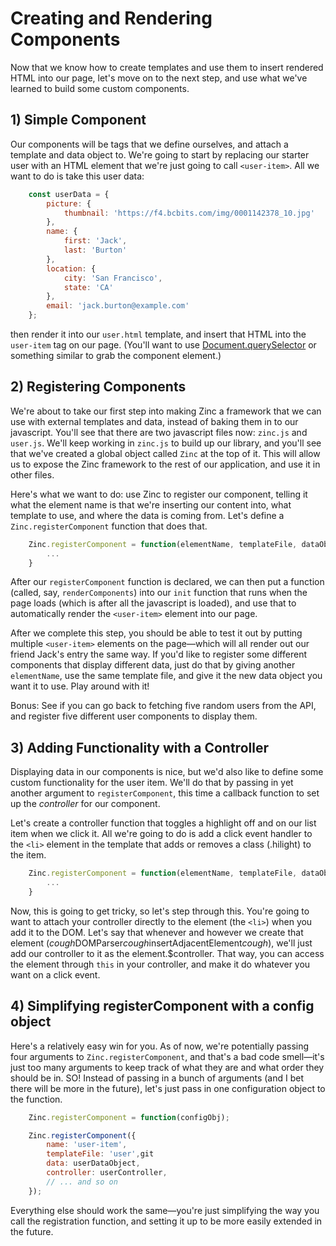 # Creating and Rendering Components

Now that we know how to create templates and use them to insert rendered HTML into our page, let's move on to the next step, and use what we've learned to build some custom components.

## 1) Simple Component

Our components will be tags that we define ourselves, and attach a template and data object to. We're going to start by replacing our starter user with an HTML element that we're just going to call `<user-item>`. All we want to do is take this user data:

```js
    const userData = {
        picture: {
            thumbnail: 'https://f4.bcbits.com/img/0001142378_10.jpg'
        },
        name: {
            first: 'Jack',
            last: 'Burton'
        },
        location: {
            city: 'San Francisco',
            state: 'CA'
        },
        email: 'jack.burton@example.com'
    };
```

then render it into our `user.html` template, and insert that HTML into the `user-item` tag on our page. (You'll want to use [Document.querySelector](https://developer.mozilla.org/en-US/docs/Web/API/Document/querySelector) or something similar to grab the component element.)

## 2) Registering Components

We're about to take our first step into making Zinc a framework that we can use with external templates and data, instead of baking them in to our javascript. You'll see that there are two javascript files now: `zinc.js` and `user.js`. We'll keep working in `zinc.js` to build up our library, and you'll see that we've created a global object called `Zinc` at the top of it. This will allow us to expose the Zinc framework to the rest of our application, and use it in other files.

Here's what we want to do: use Zinc to register our component, telling it what the element name is that we're inserting our content into, what template to use, and where the data is coming from. Let's define a `Zinc.registerComponent` function that does that.

```js
    Zinc.registerComponent = function(elementName, templateFile, dataObject) {
        ...
    }
```

After our `registerComponent` function is declared, we can then put a function (called, say, `renderComponents`) into our `init` function that runs when the page loads (which is after all the javascript is loaded), and use that to automatically render the `<user-item>` element into our page. 

After we complete this step, you should be able to test it out by putting multiple `<user-item>` elements on the page—which will all render out our friend Jack's entry the same way. If you'd like to register some different components that display different data, just do that by giving another `elementName`, use the same template file, and give it the new data object you want it to use. Play around with it!

Bonus: See if you can go back to fetching five random users from the API, and register five different user components to display them.

## 3) Adding Functionality with a Controller

Displaying data in our components is nice, but we'd also like to define some custom functionality for the user item. We'll do that by passing in yet another argument to `registerComponent`, this time a callback function to set up the *controller* for our component. 

Let's create a controller function that toggles a highlight off and on our list item when we click it. All we're going to do is add a click event handler to the `<li>` element in the template that adds or removes a class (.hilight) to the item.

```js
    Zinc.registerComponent = function(elementName, templateFile, dataObject, controller) {
        ...
    }
```

Now, this is going to get tricky, so let's step through this. You're going to want to attach your controller directly to the element (the `<li>`) when you add it to the DOM. Let's say that whenever and however we create that element (*cough*DOMParser*cough*insertAdjacentElement*cough*), we'll just add our controller to it as the element.$controller. That way, you can access the element through `this` in your controller, and make it do whatever you want on a click event.

## 4) Simplifying registerComponent with a config object

Here's a relatively easy win for you. As of now, we're potentially passing four arguments to `Zinc.registerComponent`, and that's a bad code smell—it's just too many arguments to keep track of what they are and what order they should be in. SO! Instead of passing in a bunch of arguments (and I bet there will be more in the future), let's just pass in one configuration object to the function.

```js
    Zinc.registerComponent = function(configObj);

    Zinc.registerComponent({
        name: 'user-item',
        templateFile: 'user',git
        data: userDataObject,
        controller: userController,
        // ... and so on
    });
```

Everything else should work the same—you're just simplifying the way you call the registration function, and setting it up to be more easily extended in the future.
